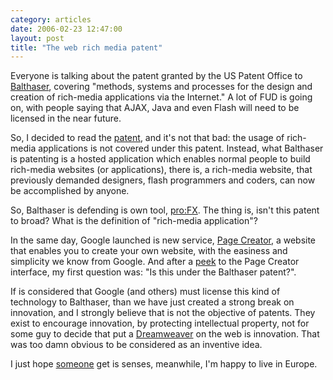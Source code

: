 ```yaml
---
category: articles
date: 2006-02-23 12:47:00
layout: post
title: "The web rich media patent"
---
```


<p>Everyone is talking about the patent granted by the US Patent Office to <a href="http://balthaser.com/">Balthaser</a>, covering "methods, systems and processes for the design and creation of rich-media applications via the Internet." A lot of FUD is going on, with people saying that AJAX, Java and even Flash will need to be licensed in the near future.</p><p>So, I decided to read the <a href="http://patft.uspto.gov/netacgi/nph-Parser?Sect1=PTO1&Sect2=HITOFF&d=PALL&p=1&u=/netahtml/srchnum.htm&r=1&f=G&l=50&s1=7,000,180.WKU.&OS=PN/7,000,180&RS=PN/7,000,180">patent</a>, and it's not that bad: the usage of rich-media applications is not covered under this patent. Instead, what Balthaser is patenting is a hosted application which enables normal people to build rich-media websites (or applications), there is, a rich-media website, that previously demanded designers, flash programmers and coders, can now be accomplished by anyone.</p><p>So, Balthaser is defending is own tool, <a href="http://balthaser.com/">pro:FX</a>. The thing is, isn't this patent to broad? What is the definition of "rich-media application"?<p><p>In the same day, Google launched is new service, <a href="http://pages.google.com/">Page Creator</a>, a website that enables you to create your own website, with the easiness and simplicity we know from Google. And after a <a href="http://www.makezine.com/blog/archive/2006/02/make_your_own_sites_with_googl.html">peek</a> to the Page Creator interface, my first question was: "Is this under the Balthaser patent?". <p>If is considered that Google (and others) must license this kind of technology to Balthaser, than we have just created a strong break on innovation, and I strongly believe that is not the objective of patents. They exist to encourage innovation, by protecting intellectual property, not for some guy to decide that put a <a href="http://www.macromedia.com/software/dreamweaver/">Dreamweaver</a> on the web is innovation. That was too damn obvious to be considered as an inventive idea.</p><p>I just hope <a  href="http://patft.uspto.gov/">someone</a> get is senses, meanwhile, I'm happy to live in Europe.</p>
